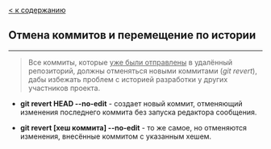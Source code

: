 [< к содержанию](./readme.md)

## **Отмена коммитов и перемещение по истории**

---

> Все коммиты, которые <u>уже были отправлены</u> в удалённый репозиторий, должны отменяться новыми коммитами (*git revert*), дабы избежать проблем с историей разработки у других участников проекта.

* **git revert HEAD --no-edit** - создает новый коммит, отменяющий изменения последнего коммита без запуска редактора сообщения.

* **git revert [хеш коммита] --no-edit** - то же самое, но отменяются изменения, внесённые коммитом с указанным хешем. 